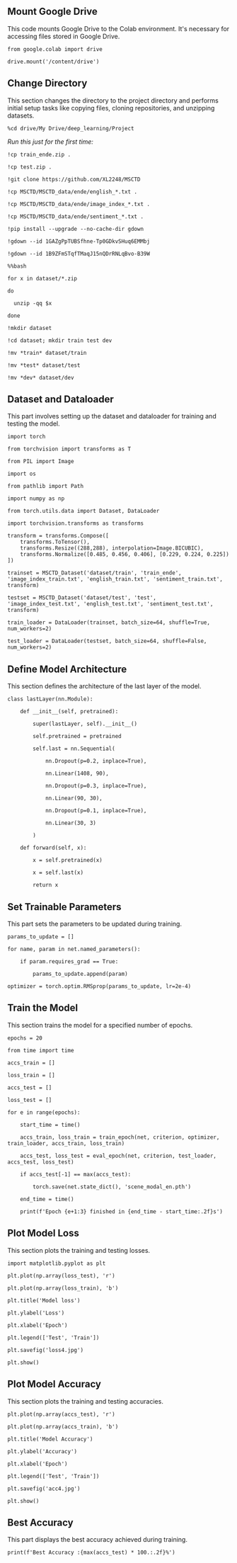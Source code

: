 <!DOCTYPE html>
<html lang="en">
<head>
<meta charset="UTF-8">
<meta name="viewport" content="width=device-width, initial-scale=1.0">
</head>
<body>
<!-- Mount Google Drive -->
<div>
<h2>Mount Google Drive</h2>
<p>This code mounts Google Drive to the Colab environment. It's necessary for accessing files stored in Google Drive.</p>
<pre><code>from google.colab import drive</code></pre>
<pre><code>drive.mount('/content/drive')</code></pre>
</div>

<!-- Change Directory -->
<div>
<h2>Change Directory</h2>
<p>This section changes the directory to the project directory and performs initial setup tasks like copying files, cloning repositories, and unzipping datasets.</p>
<pre><code>%cd drive/My Drive/deep_learning/Project</code></pre>
<em>Run this just for the first time:</em><br>
<pre><code>!cp train_ende.zip .</code></pre>
<pre><code>!cp test.zip .</code></pre>
<pre><code>!git clone https://github.com/XL2248/MSCTD</code></pre>
<pre><code>!cp MSCTD/MSCTD_data/ende/english_*.txt .</code></pre>
<pre><code>!cp MSCTD/MSCTD_data/ende/image_index_*.txt .</code></pre>
<pre><code>!cp MSCTD/MSCTD_data/ende/sentiment_*.txt .</code></pre>
<pre><code>!pip install --upgrade --no-cache-dir gdown</code></pre>
<pre><code>!gdown --id 1GAZgPpTUBSfhne-Tp0GDkvSHuq6EMMbj</code></pre>
<pre><code>!gdown --id 1B9ZFmSTqfTMaqJ15nQDrRNLqBvo-B39W</code></pre>
<pre><code>%%bash</code></pre>
<pre><code>for x in dataset/*.zip</code></pre>
<pre><code>do</code></pre>
<pre><code>  unzip -qq $x</code></pre>
<pre><code>done</code></pre>
<pre><code>!mkdir dataset</code></pre>
<pre><code>!cd dataset; mkdir train test dev</code></pre>
<pre><code>!mv *train* dataset/train</code></pre>
<pre><code>!mv *test* dataset/test</code></pre>
<pre><code>!mv *dev* dataset/dev</code></pre>
</div>

<!-- Dataset and Dataloader -->
<div>
<h2>Dataset and Dataloader</h2>
<p>This part involves setting up the dataset and dataloader for training and testing the model.</p>
<pre><code>import torch</code></pre>
<pre><code>from torchvision import transforms as T</code></pre>
<pre><code>from PIL import Image</code></pre>
<pre><code>import os</code></pre>
<pre><code>from pathlib import Path</code></pre>
<pre><code>import numpy as np</code></pre>
<pre><code>from torch.utils.data import Dataset, DataLoader</code></pre>
<pre><code>import torchvision.transforms as transforms</code></pre>
<pre><code>transform = transforms.Compose([
    transforms.ToTensor(),
    transforms.Resize((288,288), interpolation=Image.BICUBIC),
    transforms.Normalize([0.485, 0.456, 0.406], [0.229, 0.224, 0.225])
])</code></pre>
<pre><code>trainset = MSCTD_Dataset('dataset/train', 'train_ende', 'image_index_train.txt', 'english_train.txt', 'sentiment_train.txt', transform)</code></pre>
<pre><code>testset = MSCTD_Dataset('dataset/test', 'test', 'image_index_test.txt', 'english_test.txt', 'sentiment_test.txt', transform)</code></pre>
<pre><code>train_loader = DataLoader(trainset, batch_size=64, shuffle=True, num_workers=2)</code></pre>
<pre><code>test_loader = DataLoader(testset, batch_size=64, shuffle=False, num_workers=2)</code></pre>
</div>

<!-- Define Model Architecture -->
<div>
<h2>Define Model Architecture</h2>
<p>This section defines the architecture of the last layer of the model.</p>
<pre><code>class lastLayer(nn.Module):</code></pre>
<pre><code>    def __init__(self, pretrained):</code></pre>
<pre><code>        super(lastLayer, self).__init__()</code></pre>
<pre><code>        self.pretrained = pretrained</code></pre>
<pre><code>        self.last = nn.Sequential(</code></pre>
<pre><code>            nn.Dropout(p=0.2, inplace=True),</code></pre>
<pre><code>            nn.Linear(1408, 90),</code></pre>
<pre><code>            nn.Dropout(p=0.3, inplace=True),</code></pre>
<pre><code>            nn.Linear(90, 30),</code></pre>
<pre><code>            nn.Dropout(p=0.1, inplace=True),</code></pre>
<pre><code>            nn.Linear(30, 3)</code></pre>
<pre><code>        )</code></pre>
<pre><code>    def forward(self, x):</code></pre>
<pre><code>        x = self.pretrained(x)</code></pre>
<pre><code>        x = self.last(x)</code></pre>
<pre><code>        return x</code></pre>
</div>

<!-- Set Trainable Parameters -->
<div>
<h2>Set Trainable Parameters</h2>
<p>This part sets the parameters to be updated during training.</p>
<pre><code>params_to_update = []</code></pre>
<pre><code>for name, param in net.named_parameters():</code></pre>
<pre><code>    if param.requires_grad == True:</code></pre>
<pre><code>        params_to_update.append(param)</code></pre>
<pre><code>optimizer = torch.optim.RMSprop(params_to_update, lr=2e-4)</code></pre>
</div>

<!-- Train the Model -->
<div>
<h2>Train the Model</h2>
<p>This section trains the model for a specified number of epochs.</p>
<pre><code>epochs = 20</code></pre>
<pre><code>from time import time</code></pre>
<pre><code>accs_train = []</code></pre>
<pre><code>loss_train = []</code></pre>
<pre><code>accs_test = []</code></pre>
<pre><code>loss_test = []</code></pre>
<pre><code>for e in range(epochs):</code></pre>
<pre><code>    start_time = time()</code></pre>
<pre><code>    accs_train, loss_train = train_epoch(net, criterion, optimizer, train_loader, accs_train, loss_train)</code></pre>
<pre><code>    accs_test, loss_test = eval_epoch(net, criterion, test_loader, accs_test, loss_test)</code></pre>
<pre><code>    if accs_test[-1] == max(accs_test):</code></pre>
<pre><code>        torch.save(net.state_dict(), 'scene_modal_en.pth')</code></pre>
<pre><code>    end_time = time()</code></pre>
<pre><code>    print(f'Epoch {e+1:3} finished in {end_time - start_time:.2f}s')</code></pre>
</div>

<!-- Plot Model Loss -->
<div>
<h2>Plot Model Loss</h2>
<p>This section plots the training and testing losses.</p>
<pre><code>import matplotlib.pyplot as plt</code></pre>
<pre><code>plt.plot(np.array(loss_test), 'r')</code></pre>
<pre><code>plt.plot(np.array(loss_train), 'b')</code></pre>
<pre><code>plt.title('Model loss')</code></pre>
<pre><code>plt.ylabel('Loss')</code></pre>
<pre><code>plt.xlabel('Epoch')</code></pre>
<pre><code>plt.legend(['Test', 'Train'])</code></pre>
<pre><code>plt.savefig('loss4.jpg')</code></pre>
<pre><code>plt.show()</code></pre>
</div>

<!-- Plot Model Accuracy -->
<div>
<h2>Plot Model Accuracy</h2>
<p>This section plots the training and testing accuracies.</p>
<pre><code>plt.plot(np.array(accs_test), 'r')</code></pre>
<pre><code>plt.plot(np.array(accs_train), 'b')</code></pre>
<pre><code>plt.title('Model Accuracy')</code></pre>
<pre><code>plt.ylabel('Accuracy')</code></pre>
<pre><code>plt.xlabel('Epoch')</code></pre>
<pre><code>plt.legend(['Test', 'Train'])</code></pre>
<pre><code>plt.savefig('acc4.jpg')</code></pre>
<pre><code>plt.show()</code></pre>
</div>

<!-- Best Accuracy -->
<div>
<h2>Best Accuracy</h2>
<p>This part displays the best accuracy achieved during training.</p>
<pre><code>print(f'Best Accuracy :{max(accs_test) * 100.:.2f}%')</code></pre>
</div>

</body>
</html>

